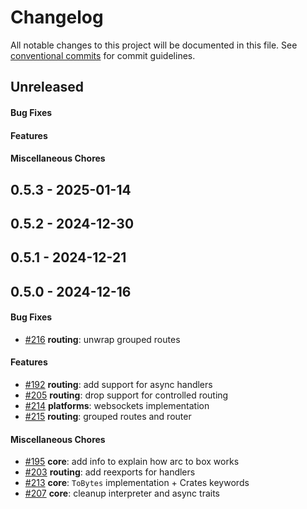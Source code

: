 # Changelog
All notable changes to this project will be documented in this file. See [conventional commits](https://www.conventionalcommits.org/) for commit guidelines.

## Unreleased
#### Bug Fixes

#### Features

#### Miscellaneous Chores

## 0.5.3 - 2025-01-14

## 0.5.2 - 2024-12-30

## 0.5.1 - 2024-12-21

## 0.5.0 - 2024-12-16
#### Bug Fixes
- [#216](../../../../pull/216) **routing**: unwrap grouped routes

#### Features
- [#192](../../../../pull/192) **routing**: add support for async handlers
- [#205](../../../../pull/205) **routing**: drop support for controlled routing
- [#214](../../../../pull/214) **platforms**: websockets implementation
- [#215](../../../../pull/215) **routing**: grouped routes and router

#### Miscellaneous Chores
- [#195](../../../../pull/195) **core**: add info to explain how arc to box works
- [#203](../../../../pull/203) **routing**: add reexports for handlers
- [#213](../../../../pull/213) **core**: `ToBytes` implementation + Crates keywords
- [#207](../../../../pull/207) **core**: cleanup interpreter and async traits